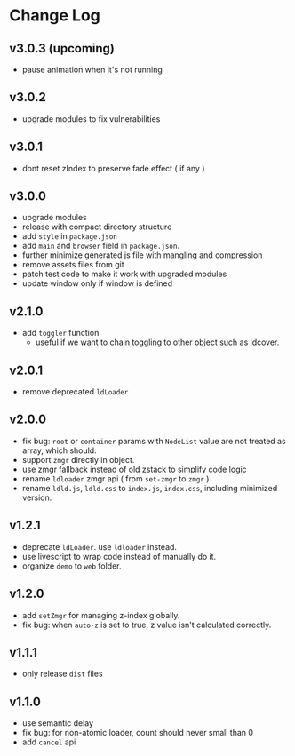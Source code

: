 # Change Log

## v3.0.3 (upcoming)

 - pause animation when it's not running


## v3.0.2

 - upgrade modules to fix vulnerabilities


## v3.0.1

 - dont reset zIndex to preserve fade effect ( if any )


## v3.0.0

 - upgrade modules
 - release with compact directory structure
 - add `style` in `package.json`
 - add `main` and `browser` field in `package.json`.
 - further minimize generated js file with mangling and compression
 - remove assets files from git
 - patch test code to make it work with upgraded modules
 - update window only if window is defined


## v2.1.0

 - add `toggler` function
   - useful if we want to chain toggling to other object such as ldcover.


## v2.0.1

 - remove deprecated `ldLoader`


## v2.0.0

 - fix bug: `root` or `container` params with `NodeList` value are not treated as array, which should.
 - support `zmgr` directly in object.
 - use zmgr fallback instead of old zstack to simplify code logic
 - rename `ldloader` zmgr api ( from `set-zmgr` to `zmgr` )
 - rename `ldld.js`, `ldld.css` to `index.js`, `index.css`, including minimized version.


## v1.2.1

 - deprecate `ldLoader`. use `ldloader` instead.
 - use livescript to wrap code instead of manually do it.
 - organize `demo` to `web` folder.


## v1.2.0

 - add `setZmgr` for managing z-index globally.
 - fix bug: when `auto-z` is set to true, z value isn't calculated correctly.


## v1.1.1

 - only release `dist` files


## v1.1.0

 - use semantic delay
 - fix bug: for non-atomic loader, count should never small than 0
 - add `cancel` api

